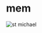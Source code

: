 # mem

![st michael](https://user-images.githubusercontent.com/51282928/76700414-bfd45c00-66e9-11ea-9a5c-46998873a6e7.jpg)
